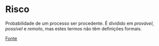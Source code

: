 # Risco

Probabilidade de um processo ser procedente. É dividido em _provável_,
_possível_ e _remoto_, mas estes termos não têm definições formais.

[Fonte](https://www.migalhas.com.br/depeso/87327/regras-sobre-contingenciamento-e-seu-impacto-nas-atividades-empresarias)
